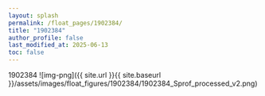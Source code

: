 ```yaml
---
layout: splash
permalink: /float_pages/1902384/
title: "1902384"
author_profile: false
last_modified_at: 2025-06-13
toc: false
---
```

 
1902384
![img-png]({{ site.url }}{{ site.baseurl }}/assets/images/float_figures/1902384/1902384_Sprof_processed_v2.png)